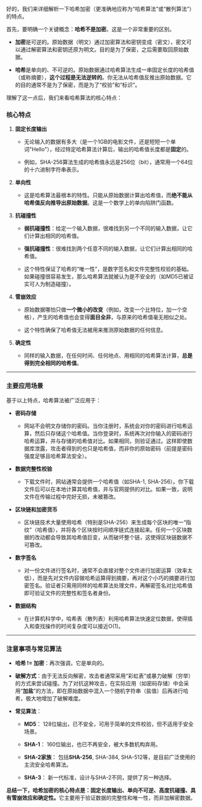 好的，我们来详细解析一下哈希加密（更准确地应称为“哈希算法”或“散列算法”）的特点。

首先，要明确一个关键概念：​**哈希不是加密**。这是一个非常重要的区别。

- ​**加密**​ 是可逆的。原始数据（明文）通过加密算法和密钥变成（密文），密文可以通过解密算法和密钥还原为明文。目的是为了保密，之后需要取回原始数据。
    
- ​**哈希**​ 是单向的、不可逆的。原始数据通过哈希算法生成一串固定长度的哈希值（或称摘要），​**这个过程是无法逆转的**。你无法从哈希值反推出原始数据。它的目的通常不是为了保密，而是为了“校验”和“标识”。
    

理解了这一点后，我们来看哈希算法的核心特点：

### 核心特点

1. ​**固定长度输出**​
    
    - 无论输入的数据有多大（是一个1GB的电影文件，还是短短一个单词"Hello"），经过特定哈希算法计算后，输出的哈希值长度都是**固定**的。
        
    - 例如，SHA-256算法生成的哈希值永远是256位（bit），通常用一个64位的十六进制字符串表示。
        
    
2. ​**单向性**​
    
    - 这是哈希算法最根本的特性。只能从原始数据计算出哈希值，而**绝不能从哈希值反向推导出原始数据**。这是一个数学上的单向陷阱门函数。
        
    
3. ​**抗碰撞性**​
    
    - ​**弱抗碰撞性**​：给定一个输入数据，很难找到另一个不同的输入数据，让它们计算出相同的哈希值。
        
    - ​**强抗碰撞性**​：很难找到两个任意不同的输入数据，让它们计算出相同的哈希值。
        
    - 这个特性保证了哈希的“唯一性”，是数字签名和文件完整性校验的基础。如果碰撞很容易发生，那么哈希算法就被认为是不安全的（如MD5已被证实可人为制造碰撞）。
        
    
4. ​**雪崩效应**​
    
    - 原始数据哪怕只做**一个微小的改变**​（例如，改变一个比特位，加一个空格），产生的哈希值也会变得**面目全非**，与原来的哈希值毫无相似之处。
        
    - 这个特性确保了哈希值无法被用来推测原始数据的任何信息。
        
    
5. ​**确定性**​
    
    - 同样的输入数据，在任何时间、任何地点、用相同的哈希算法计算，​**总是得到完全相同的哈希值**。
        
    

---

### 主要应用场景

基于以上特点，哈希算法被广泛应用于：

- ​**密码存储**​
    
    - 网站不会明文存储你的密码。当你注册时，系统会对你的密码进行哈希运算，然后只存储这个哈希值。当你登录时，系统再次对你输入的密码进行哈希运算，并与存储的哈希值对比。如果相同，则验证通过。这样即使数据库泄露，攻击者得到的也只是哈希值，而非你的原始密码（前提是密码强度足够且哈希算法安全）。
        
    
- ​**数据完整性校验**​
    
    - 下载文件时，网站通常会提供一个哈希值（如SHA-1, SHA-256）。你下载文件后可以在本地计算其哈希值，并与官网提供的对比。如果一致，说明文件在传输过程中完好无损，未被篡改。
        
    
- ​**区块链和加密货币**​
    
    - 区块链技术大量使用哈希（特别是SHA-256）来生成每个区块的唯一“指纹”（哈希值），并将各个区块按时间顺序链式连接起来。任何一个区块数据的改动都会导致其哈希值巨变，从而破坏整个链，这使得区块链数据不可篡改。
        
    
- ​**数字签名**​
    
    - 对一份文件进行签名时，通常不会直接对整个文件进行加密运算（效率太低），而是先对文件内容做哈希运算得到摘要，再对这个小巧的摘要进行加密签名。验证者只需用同样的哈希算法处理文件，再解密签名对比哈希值即可验证文件的完整性和签名者身份。
        
    
- ​**数据结构**​
    
    - 在计算机科学中，哈希表（散列表）利用哈希算法快速定位数据，使得插入和查找操作的时间复杂度可以接近O(1)。
        
    

---

### 注意事项与常见算法

- ​**哈希 != 加密**​：再次强调，它是单向的。
    
- ​**破解方式**​：由于无法反向解密，攻击者通常采用“彩虹表”或暴力破解（穷举）的方式来尝试碰撞。为了对抗这种攻击，在实际应用（如密码存储）中会采用“**加盐**”的方法，即在原始数据中混入一个随机字符串（盐值）后再进行哈希，极大地增加了破解难度。
    
- ​**常见算法**​：
    
    - ​**MD5**​： 128位输出，已不安全，可用于简单的文件校验，但不适用于安全场景。
        
    - ​**SHA-1**​： 160位输出，也已不再安全，被大多数机构弃用。
        
    - ​**SHA-2家族**​： 包括**SHA-256**, SHA-384, SHA-512等，是目前广泛使用的主流安全哈希算法。
        
    - ​**SHA-3**​： 新一代标准，设计与SHA-2不同，提供了另一种选择。
        
    

​**总结一下，哈希加密的核心特点是：固定长度输出、单向不可逆、高度抗碰撞、具有雪崩效应和确定性。​**​ 它主要用于验证数据的完整性和唯一性，而非加解密数据。